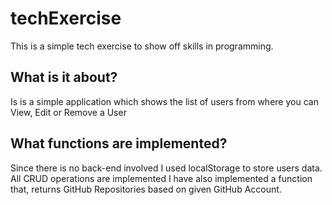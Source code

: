 # techExercise

This is a simple tech exercise to show off skills in programming.

## What is it about?

Is is a simple application which shows the list of users from where you can View, Edit or Remove a User

## What functions are implemented?

Since there is no back-end involved I used localStorage to store users data. All CRUD operations are implemented I have also implemented a function that, returns GitHub Repositories based on given GitHub Account.


